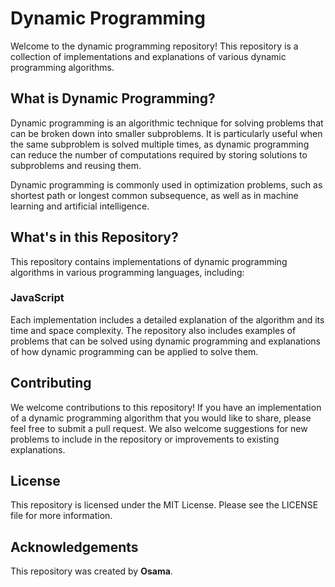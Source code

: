 # **Dynamic Programming**
Welcome to the dynamic programming repository! This repository is a collection of implementations and explanations of various dynamic programming algorithms.

## **What is Dynamic Programming?**
Dynamic programming is an algorithmic technique for solving problems that can be broken down into smaller subproblems. It is particularly useful when the same subproblem is solved multiple times, as dynamic programming can reduce the number of computations required by storing solutions to subproblems and reusing them.

Dynamic programming is commonly used in optimization problems, such as shortest path or longest common subsequence, as well as in machine learning and artificial intelligence.

## **What's in this Repository?**
This repository contains implementations of dynamic programming algorithms in various programming languages, including:
### **JavaScript**
Each implementation includes a detailed explanation of the algorithm and its time and space complexity. The repository also includes examples of problems that can be solved using dynamic programming and explanations of how dynamic programming can be applied to solve them.

## **Contributing**
We welcome contributions to this repository! If you have an implementation of a dynamic programming algorithm that you would like to share, please feel free to submit a pull request. We also welcome suggestions for new problems to include in the repository or improvements to existing explanations.

## **License**
This repository is licensed under the MIT License. Please see the LICENSE file for more information.

## **Acknowledgements**
This repository was created by **Osama**. 
